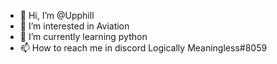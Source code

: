 - 👋 Hi, I’m @Upphill
- 👀 I’m interested in Aviation
- 🌱 I’m currently learning python
- 📫 How to reach me in discord Logically Meaningless#8059

<!---
Upphill/Upphill is a ✨ special ✨ repository because its `README.md` (this file) appears on your GitHub profile.
You can click the Preview link to take a look at your changes.
--->
